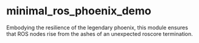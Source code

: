 # minimal_ros_phoenix_demo
 Embodying the resilience of the legendary phoenix, this module ensures that ROS nodes rise from the ashes of an unexpected roscore termination.
